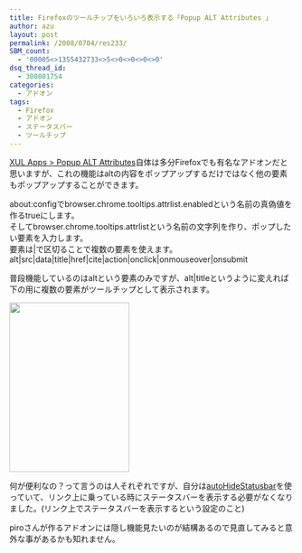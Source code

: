 ```yaml
---
title: Firefoxのツールチップをいろいろ表示する「Popup ALT Attributes 」
author: azu
layout: post
permalink: /2008/0704/res233/
SBM_count:
  - '00005<>1355432733<>5<>0<>0<>0<>0'
dsq_thread_id:
  - 300801754
categories:
  - アドオン
tags:
  - Firefox
  - アドオン
  - ステータスバー
  - ツールチップ
---
```

[XUL Apps > Popup ALT Attributes][1]自体は多分Firefoxでも有名なアドオンだと思いますが、これの機能はaltの内容をポップアップするだけではなく他の要素もポップアップすることができます。

about:configでbrowser.chrome.tooltips.attrlist.enabledという名前の真偽値を作るtrueにします。  
そしてbrowser.chrome.tooltips.attrlistという名前の文字列を作り、ポップしたい要素を入力します。  
要素は|で区切ることで複数の要素を使えます。  
alt|src|data|title|href|cite|action|onclick|onmouseover|onsubmit

普段機能しているのはaltという要素のみですが、alt|titleというように変えれば下の用に複数の要素がツールチップとして表示されます。

[<img src="http://efcl.info/wp-content/uploads/2008/07/cap003-212x300.png" alt="" title="cap003" width="212" height="300" class="alignnone size-medium wp-image-234" />][2]

何が便利なの？って言うのは人それぞれですが、自分は[autoHideStatusbar][3]を使っていて、リンク上に乗っている時にステータスバーを表示する必要がなくなりました。(リンク上でステータスバーを表示するという設定のこと)

piroさんが作るアドオンには隠し機能見たいのが結構あるので見直してみると意外な事があるかも知れません。

 [1]: http://piro.sakura.ne.jp/xul/_popupalt.html
 [2]: http://efcl.info/wp-content/uploads/2008/07/cap003.png
 [3]: http://caspar.regis.free.fr/ahs/